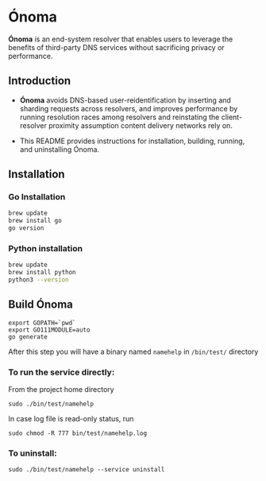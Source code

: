 # Ónoma

**Ónoma** is an end-system resolver that enables users to leverage the benefits of third-party DNS services without 
sacrificing privacy or performance.

## Introduction
- **Ónoma** avoids DNS-based user-reidentification by inserting and sharding requests across
  resolvers, and improves performance by running resolution races among resolvers and reinstating the
  client-resolver proximity assumption content delivery networks rely on.

- This README provides instructions for installation, building, running, and uninstalling Ónoma.

## Installation

### Go Installation

```bash
brew update
brew install go
go version
```

### Python installation
```bash
brew update
brew install python
python3 --version
```

## Build Ónoma
```
export GOPATH=`pwd`
export GO111MODULE=auto
go generate
```
After this step you will have a binary named ```namehelp``` in ```/bin/test/``` directory

### To run the service directly:
From the project home directory
```
sudo ./bin/test/namehelp
```

In case log file is read-only status, run
```
sudo chmod -R 777 bin/test/namehelp.log
```

### To uninstall:
```
sudo ./bin/test/namehelp --service uninstall
```